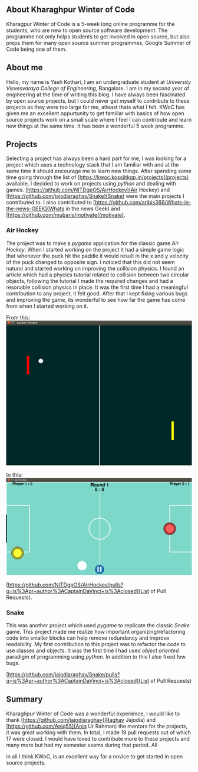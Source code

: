 ## About Kharaghpur Winter of Code

Kharagpur Winter of Code is a 5-week long online programme for the students, who are new to open source software development. The programme not only helps students to get involved in open source, but also preps them for many open source summer programmes, Google Summer of Code being one of them.

## About me

Hello, my name is Yash Kothari, I am an undergraduate student at _University Visvesvaraya College of Engineering_, Bangalore. I am in my second year of engineering at the time of writing this blog. I have always been fascinated by open source projects, but I could never get myself to contribute to these projects as they were too large for me, atleast thats what I felt. KWoC has given me an excellent oppurtunity to get familiar with basics of how open source projects work on a small scale where I feel I can contribute and learn new things at the same time. It has been a wonderful 5 week programme.

## Projects

Selecting a project has always been a hard part for me, I was looking for a project which uses a technology stack that I am familiar with and at the same time it should encourage me to learn new things. After spending some time going through the list of [https://kwoc.kossiitkgp.in/projects](projects) available, I decided to work on projects using _python_ and dealing with games. [https://github.com/NITDgpOS/AirHockey](Air Hockey) and [https://github.com/jajodiaraghav/Snake](Snake) were the main projects I contributed to. I also contributed to [https://github.com/aribis369/Whats-in-the-news-GEEK](Whats in the news Geek) and [https://github.com/mubaris/motivate](motivate).

### Air Hockey

The project was to make a _pygame_ application for the classic game _Air Hockey_. When I started working on the project it had a simple game logic that whenever the puck hit the paddle it would result in the x and y velocity of the puck changed to opposite sign. I noticed that this did not seem natural and started working on improving the collision physics. I found an article which had a phycics tutorial related to collision between two circular objects, following the tutorial I made the required changes and had a resonable collision physics in place. It was the first time I had a meaningful contribution to any project, it felt good. After that I kept fixing various bugs and improving the game, its wonderful to see how far the game has come from when I started working on it.

From this:
![Old Version](img/old-airHockey.png) 

to this:
![New Version](img/new-airHockey.png)


[https://github.com/NITDgpOS/AirHockey/pulls?q=is%3Apr+author%3ACaptainDaVinci+is%3Aclosed](List of Pull Requests).

### Snake

This was another project which used _pygame_ to replicate the classic _Snake_ game. This project made me realize how important organizing/refactoring code into smaller blocks can help remove redundancy and improve readability. My first contribution to this project was to refactor the code to use classes and objects. It was the first time I had used _object oriented_ paradigm of programming using _python_. In addition to this I also fixed few bugs.

[https://github.com/jajodiaraghav/Snake/pulls?q=is%3Apr+author%3ACaptainDaVinci+is%3Aclosed](List of Pull Requests)

## Summary

Kharaghpur Winter of Code was a wonderful experience, I would like to thank [https://github.com/jajodiaraghav](Raghav Jajodia) and [https://github.com/Aniq55](Aniq Ur Rahman) the mentors for the projects, it was great working with them. In total, I made 19 pull requests out of which 17 were closed. I would have loved to contribute more to these projects and many more but had my semester exams during that period. All 

in all I think KWoC, is an excellent way for a novice to get started in open source projects.
